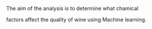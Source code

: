 The aim of the analysis is to determine what chamical 

factors affect the quality of wine using Machine learning.